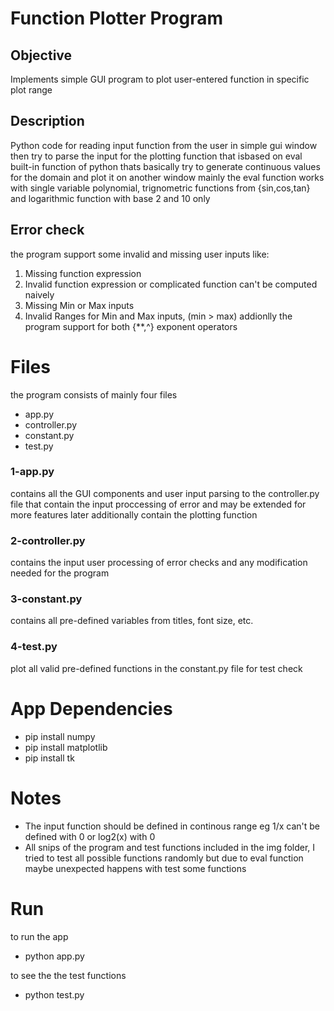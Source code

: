 # Function Plotter Program

## Objective
Implements simple GUI program to plot user-entered function in specific plot range

## Description
Python code for reading input function from the user in simple gui window then try to parse the input for the plotting function 
that isbased on eval built-in function of python thats basically try to generate continuous values for the domain and plot it on another window
mainly the eval function works with single variable polynomial, trignometric functions from {sin,cos,tan} and logarithmic function with base 2 and 10 only

## Error check
the program support some invalid and missing user inputs like:
1. Missing function expression
2. Invalid function expression or complicated function can't be computed naively
3. Missing Min or Max inputs
4. Invalid Ranges for Min and Max inputs, (min > max)
addionlly the program support for both {**,^} exponent operators

# Files
the program consists of mainly four files
- app.py
- controller.py
- constant.py
- test.py

### 1-app.py
contains all the GUI components and user input parsing to the controller.py file that contain the input proccessing of error and may be extended for more features later additionally contain the plotting function

### 2-controller.py
contains the input user processing of error checks and any modification needed for the program

### 3-constant.py
contains all pre-defined variables from titles, font size, etc.

### 4-test.py
plot all valid pre-defined functions in the constant.py file for test check

# App Dependencies
 - pip install numpy
 - pip install matplotlib
 - pip install tk

# Notes
- The input function should be defined in continous range eg 1/x can't be defined with 0 or log2(x) with 0
- All snips of the program and test functions included in the img folder, I tried to test all possible functions randomly but due to eval function maybe unexpected happens with test some functions 

# Run
to run the app
- python app.py

to see the the test functions
- python test.py
 
 
 
 
 
 
